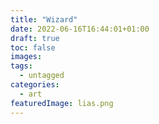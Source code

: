 ```yaml
---
title: "Wizard"
date: 2022-06-16T16:44:01+01:00
draft: true
toc: false
images:
tags:
  - untagged
categories:
  - art
featuredImage: lias.png
---
```


